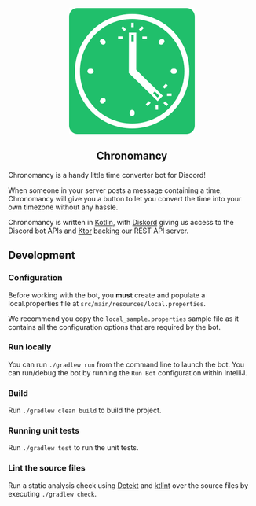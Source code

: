 <div align="center">
  <img src="https://raw.githubusercontent.com/Pkshields/Chronomancy/assets/logo-256x256.png" />
  <h2>Chronomancy</h2>
</div>

Chronomancy is a handy little time converter bot for Discord! 

When someone in your server posts a message containing a time, Chronomancy will give you a button to let you convert the time into your own timezone without any hassle.

Chronomancy is written in [Kotlin](https://kotlinlang.org/), with [Diskord](https://github.com/JesseCorbett/Diskord) giving us access to the Discord bot APIs and [Ktor](https://ktor.io/) backing our REST API server.

## Development

### Configuration

Before working with the bot, you **must** create and populate a local.properties file at `src/main/resources/local.properties`. 

We recommend you copy the `local_sample.properties` sample file as it contains all the configuration options that are required by the bot.

### Run locally

You can run `./gradlew run` from the command line to launch the bot. You can run/debug the bot by running the `Run Bot` configuration within IntelliJ.

### Build

Run `./gradlew clean build` to build the project.

### Running unit tests

Run `./gradlew test` to run the unit tests.

### Lint the source files

Run a static analysis check using [Detekt](https://github.com/detekt/detekt) and [ktlint](https://github.com/pinterest/ktlint) over the source files by executing `./gradlew check`.
